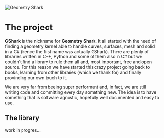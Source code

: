![](./media/gshark-banner-01.jpg "Geometry Shark")

# The project
**GShark** is the nickname for **Geometry Shark**. It all started with the need of finding a geometry kernel able to handle curves, surfaces, mesh and solid in a C# (hence the first name was actually GShark).
There are plenty of libraries written in C++, Python and some of them also in C# but we couldn't find a library to rule them all and, most important, free and open source.
For this reason we have started this crazy project going back to books, learning from other libraries (which we thank for) and finally provinding our own touch to it.

We are very far from beeing super performant and, in fact, we are still writing code and committing every day something new. The idea is to have something that is software agnostic, hopefully well documented and easy to use.

## The library
work in progres...

